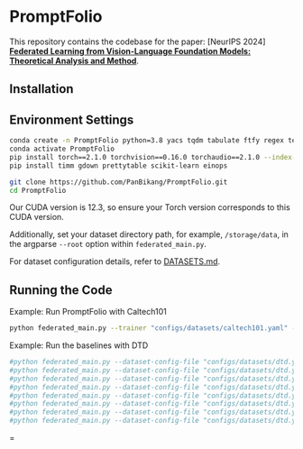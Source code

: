 # PromptFolio

This repository contains the codebase for the paper: [NeurIPS 2024] [**Federated Learning from Vision-Language Foundation Models: Theoretical Analysis and Method**](https://arxiv.org/abs/2409.19610).

## Installation

## Environment Settings

```bash
conda create -n PromptFolio python=3.8 yacs tqdm tabulate ftfy regex tensorboard
conda activate PromptFolio
pip install torch==2.1.0 torchvision==0.16.0 torchaudio==2.1.0 --index-url https://download.pytorch.org/whl/cu121
pip install timm gdown prettytable scikit-learn einops 

git clone https://github.com/PanBikang/PromptFolio.git
cd PromptFolio
```
Our CUDA version is 12.3, so ensure your Torch version corresponds to this CUDA version.

Additionally, set your dataset directory path, for example, `/storage/data`, in the argparse `--root` option within `federated_main.py`.

For dataset configuration details, refer to [DATASETS.md](DATASETS.md).

## Running the Code

Example: Run PromptFolio with Caltech101
```bash
python federated_main.py --trainer "configs/datasets/caltech101.yaml" --model fedavg --trainer PromptFolio --frac_p 0.4 --num_users 10 --beta 0.3 --round 10 
```

Example: Run the baselines with DTD
```bash
#python federated_main.py --dataset-config-file "configs/datasets/dtd.yaml" --num_users 10 --beta 0.3 --round 10 --model local --trainer PromptFL # CoOp
#python federated_main.py --dataset-config-file "configs/datasets/dtd.yaml" --num_users 10 --beta 0.3 --round 10 --model fedavg --trainer PromptFL # PromptFL
#python federated_main.py --dataset-config-file "configs/datasets/dtd.yaml" --num_users 10 --beta 0.3 --round 10 --model fedavg --trainer PromptFLFT # PromptFL+FT
#python federated_main.py --dataset-config-file "configs/datasets/dtd.yaml" --num_users 10 --beta 0.3 --round 10 --model fedavg --trainer PromptFL --fedprox_mu 1.0 # PromptFL+FedProx (e.g., with mu=1.0)
#python federated_main.py --dataset-config-file "configs/datasets/dtd.yaml" --num_users 10 --beta 0.3 --round 10 --model fedavg --trainer PromptFLFedPer
#python federated_main.py --dataset-config-file "configs/datasets/dtd.yaml" --num_users 10 --beta 0.3 --round 10 --model fedavg --trainer PromptFLFedAMP
#python federated_main.py --dataset-config-file "configs/datasets/dtd.yaml" --num_users 10 --beta 0.3 --round 10 --model fedavg --trainer FedTPG
#python federated_main.py --dataset-config-file "configs/datasets/dtd.yaml" --num_users 10 --beta 0.3 --round 10 --model fedavg --trainer pFedPrompt
```
=
